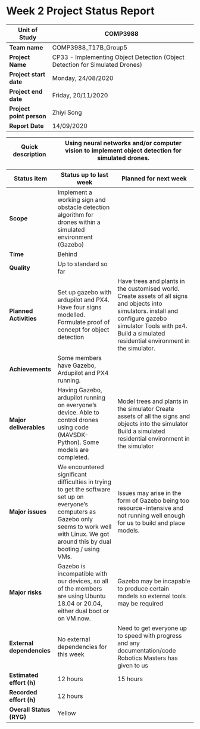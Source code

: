 # Week 2 Project Status Report

| **Unit of Study**        | COMP3988                                                                     |
| ---                      | ---                                                                          |
| **Team name**            | COMP3988\_T17B\_Group5                                                       |
| **Project Name**         | CP33 - Implementing Object Detection (Object Detection for Simulated Drones) |
| **Project start date**   | Monday, 24/08/2020                                                           |
| **Project end date**     | Friday, 20/11/2020                                                           |
| **Project point person** | Zhiyi Song                                                                   |
| **Report Date**          | 14/09/2020                                                                   |

| **Quick description** | Using neural networks and/or computer vision to implement object detection for simulated drones. |
| ---                   | ---                                                                                              |

| **Status item** | **Status up to last week** | **Planned for next week** |
| --- | --- | --- |
| **Scope** | Implement a working sign and obstacle detection algorithm for drones within a simulated environment (Gazebo) | |
| **Time** | Behind | |
| **Quality** | Up to standard so far | |
| **Planned Activities** | Set up gazebo with ardupilot and PX4. Have four signs modelled. Formulate proof of concept for object detection | Have trees and plants in the customised world. Create assets of all signs and objects into simulators. install and configure gazebo simulator Tools with px4. Build a simulated residential environment in the simulator. |
| **Achievements** | Some members have Gazebo, Ardupilot and PX4 running. | |
| **Major deliverables** | Having Gazebo, ardupilot running on everyone’s device. Able to control drones using code (MAVSDK-Python). Some models are completed. | Model trees and plants in the simulator Create assets of all the signs and objects into the simulator Build a simulated residential environment in the simulator |
| **Major issues** | We encountered significant difficulties in trying to get the software set up on everyone’s computers as Gazebo only seems to work well with Linux. We got around this by dual booting / using VMs. | Issues may arise in the form of Gazebo being too resource-intensive and not running well enough for us to build and place models. |
| **Major risks** | Gazebo is incompatible with our devices, so all of the members are using Ubuntu 18.04 or 20.04, either dual boot or on VM now. | Gazebo may be incapable to produce certain models so external tools may be required |
| **External dependencies** | No external dependencies for this week | Need to get everyone up to speed with progress and any documentation/code Robotics Masters has given to us |
| **Estimated effort (h)** | 12 hours | 15 hours |
| **Recorded effort (h)** | 12 hours | |
| **Overall Status (RYG)** | Yellow | |

